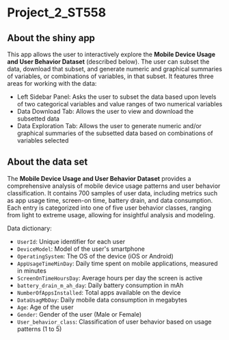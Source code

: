# Project_2_ST558

## About the shiny app

This app allows the user to interactively explore the **Mobile Device Usage and User Behavior Dataset** (described below). The user can subset the data, download that subset, and generate numeric and graphical summaries of variables, or combinations of variables, in that subset. It features three areas for working with the data:

-   Left Sidebar Panel: Asks the user to subset the data based upon levels of two categorical variables and value ranges of two numerical variables
-   Data Download Tab: Allows the user to view and download the subsetted data
-   Data Exploration Tab: Allows the user to generate numeric and/or graphical summaries of the subsetted data based on combinations of variables selected

## About the data set

The **Mobile Device Usage and User Behavior Dataset** provides a comprehensive analysis of mobile device usage patterns and user behavior classification. It contains 700 samples of user data, including metrics such as app usage time, screen-on time, battery drain, and data consumption. Each entry is categorized into one of five user behavior classes, ranging from light to extreme usage, allowing for insightful analysis and modeling.

Data dictionary:

-   `UserId`: Unique identifier for each user
-   `DeviceModel`: Model of the user's smartphone
-   `OperatingSystem`: The OS of the device (iOS or Android)
-   `AppUsageTimeMinDay`: Daily time spent on mobile applications, measured in minutes
-   `ScreenOnTimeHoursDay`: Average hours per day the screen is active
-   `battery_drain_m_ah_day`: Daily battery consumption in mAh
-   `NumberOfAppsInstalled`: Total apps available on the device
-   `DataUsagMbDay`: Daily mobile data consumption in megabytes
-   `Age`: Age of the user
-   `Gender`: Gender of the user (Male or Female)
-   `User_behavior_class`: Classification of user behavior based on usage patterns (1 to 5)
